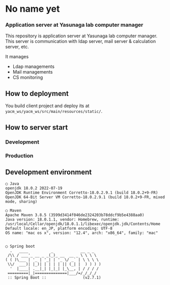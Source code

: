 # No name yet

### Application server at Yasunaga lab computer manager

This repository is application server at Yasunaga lab computer manager.
This server is communication with ldap server, mail server & calculation server, etc. 

It manages
- Ldap managements
- Mail managements
- CS monitoring

## How to deployment
You build client project and deploy its at ```yacm_ws/yacm_ws/src/main/resources/static/```.

## How to server start
### Development

### Production


## Development environment
```
◯ Java
openjdk 18.0.2 2022-07-19
OpenJDK Runtime Environment Corretto-18.0.2.9.1 (build 18.0.2+9-FR)
OpenJDK 64-Bit Server VM Corretto-18.0.2.9.1 (build 18.0.2+9-FR, mixed mode, sharing)

◯ Maven
Apache Maven 3.8.5 (3599d3414f046de2324203b78ddcf9b5e4388aa0)
Java version: 18.0.1.1, vendor: Homebrew, runtime: /usr/local/Cellar/openjdk/18.0.1.1/libexec/openjdk.jdk/Contents/Home
Default locale: en_JP, platform encoding: UTF-8
OS name: "mac os x", version: "12.4", arch: "x86_64", family: "mac"


◯ Spring boot
  .   ____          _            __ _ _
 /\\ / ___'_ __ _ _(_)_ __  __ _ \ \ \ \
( ( )\___ | '_ | '_| | '_ \/ _` | \ \ \ \
 \\/  ___)| |_)| | | | | || (_| |  ) ) ) )
  '  |____| .__|_| |_|_| |_\__, | / / / /
 =========|_|==============|___/=/_/_/_/
 :: Spring Boot ::                (v2.7.1)

```
